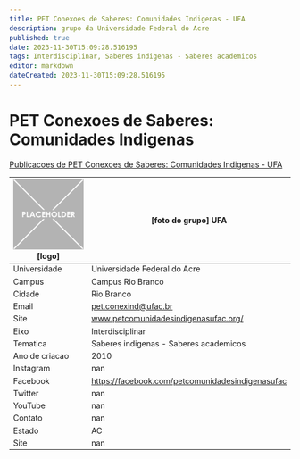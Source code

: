```yaml
---
title: PET Conexoes de Saberes: Comunidades Indigenas - UFA
description: grupo da Universidade Federal do Acre
published: true
date: 2023-11-30T15:09:28.516195
tags: Interdisciplinar, Saberes indigenas - Saberes academicos
editor: markdown
dateCreated: 2023-11-30T15:09:28.516195
---
```


# PET Conexoes de Saberes: Comunidades Indigenas

[Publicacoes de PET Conexoes de Saberes: Comunidades Indigenas - UFA](/atividade/206PETConexoesdeSaberesComunidadesIndigenasUFA/feed.md)

| ![placeholder.png](/placeholder.png) [logo] | [foto do grupo] UFA         |
| ------------------------------------------- | ------------------------------------------------- |
| Universidade                                | Universidade Federal do Acre      |
| Campus                                      | Campus Rio Branco            |
| Cidade                                      | Rio Branco             |
| Email                                       | pet.conexind@ufac.br             |
| Site                                        | www.petcomunidadesindigenasufac.org/              |
| Eixo                                        | Interdisciplinar              |
| Tematica                                    | Saberes indigenas - Saberes academicos          |
| Ano de criacao                              | 2010        |
| Instagram                                   | nan         |
| Facebook                                    | https://facebook.com/petcomunidadesindigenasufac          |
| Twitter                                     | nan           |
| YouTube                                     | nan           |
| Contato                                     | nan         |
| Estado                                      |  AC            |
| Site                                        | nan |
